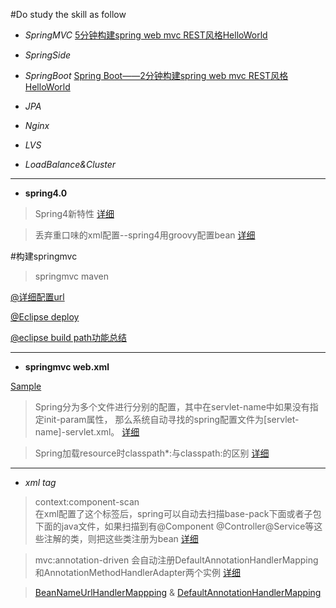 #Do study the skill as follow

- *SpringMVC*
[5分钟构建spring web mvc REST风格HelloWorld](http://jinnianshilongnian.iteye.com/blog/1996071)

- *SpringSide*

- *SpringBoot* 
[Spring Boot——2分钟构建spring web mvc REST风格HelloWorld](http://jinnianshilongnian.iteye.com/blog/1996071)


- *JPA*

- *Nginx*

- *LVS*

- *LoadBalance&Cluster* 


----------------------------
- **spring4.0**

> Spring4新特性 [详细](http://jinnianshilongnian.iteye.com/blog/1989381)

> 丢弃重口味的xml配置--spring4用groovy配置bean [详细](http://blog.csdn.net/kiwi_coder/article/details/17467965)



#构建springmvc
> springmvc maven


[@详细配置url](http://www.360doc.com/content/12/0223/11/834950_188852804.shtml)

[@Eclipse deploy](http://zk1878.iteye.com/blog/1222330)

[@eclipse build path功能总结](http://blog.csdn.net/cheney521/article/details/8526414)


-----------------

- **springmvc  web.xml**

[Sample](http://www.cnblogs.com/zemliu/p/3191565.html)

> Spring分为多个文件进行分别的配置，其中在servlet-name中如果没有指定init-param属性，
那么系统自动寻找的spring配置文件为[servlet-name]-servlet.xml。
[详细](http://blog.csdn.net/wendellup/article/details/8270239)

> Spring加载resource时classpath*:与classpath:的区别
[详细](http://blog.csdn.net/kkdelta/article/details/5507799)


--------------------
- *xml tag*

> context:component-scan  
 在xml配置了这个标签后，spring可以自动去扫描base-pack下面或者子包下面的java文件，如果扫描到有@Component @Controller@Service等这些注解的类，则把这些类注册为bean
[详细](http://blog.csdn.net/chunqiuwei/article/details/16115135)

>  mvc:annotation-driven 
  会自动注册DefaultAnnotationHandlerMapping和AnnotationMethodHandlerAdapter两个实例
  [详细](http://www.cnblogs.com/penguin-panda/archive/2011/07/09/2101880.html)

 
 > [BeanNameUrlHandlerMappping](http://blog.csdn.net/sunxing007/article/details/4584748) & [DefaultAnnotationHandlerMapping](http://my.oschina.net/foggy/blog/55261)
 



